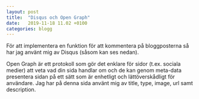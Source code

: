 ```yaml
---
layout: post
title:  "Disqus och Open Graph"
date:   2019-11-18 11.02 +0100
categories: blogg
---
```


För att implementera en funktion för att kommentera på bloggposterna så har jag använt mig av Disqus (såsom kan ses nedan). 

Open Graph är ett protokoll som gör det enklare för sidor (t.ex. sociala medier) att veta vad din sida handlar om och de kan genom meta-data presentera sidan på ett sätt som är enhetligt och lättöverskådligt för användare. Jag har på denna sida använt mig av title, type, image, url samt description. 
